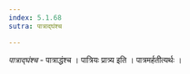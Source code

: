 ```yaml
---
index: 5.1.68
sutra: पात्राद्घंश्च

---
```

_पात्राद्घंश्च_ - पात्राद्धंश्च । पात्रियः प्रात्र्य इति । पात्रमर्हतीत्यर्थः । 